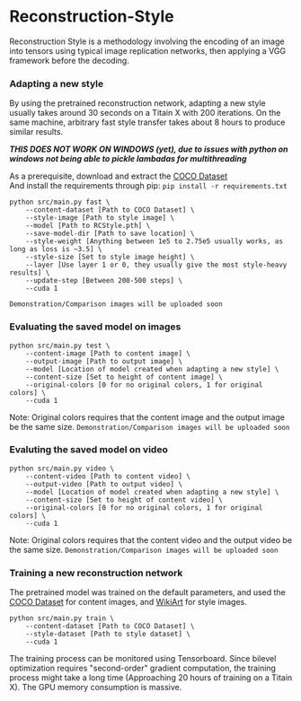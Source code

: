 # Reconstruction-Style

Reconstruction Style is a methodology involving the encoding of an image into tensors using typical image replication networks, then applying a VGG framework before the decoding.

### Adapting a new style
By using the pretrained reconstruction network, adapting a new style usually takes around 30 seconds on a Titain X with 200 iterations. On the same machine, arbitrary fast style transfer takes about 8 hours to produce similar results.

***THIS DOES NOT WORK ON WINDOWS (yet), due to issues with python on windows not being able to pickle lambadas for multithreading***

As a prerequisite, download and extract the [COCO Dataset](http://images.cocodataset.org/zips/train2017.zip)<br>
And install the requirements through pip: `pip install -r requirements.txt`
```
python src/main.py fast \
    --content-dataset [Path to COCO Dataset] \
    --style-image [Path to style image] \
    --model [Path to RCStyle.pth] \
    --save-model-dir [Path to save location] \
    --style-weight [Anything between 1e5 to 2.75e5 usually works, as long as loss is ~3.5] \
    --style-size [Set to style image height] \
    --layer [Use layer 1 or 0, they usually give the most style-heavy results] \
    --update-step [Between 200-500 steps] \
    --cuda 1
```
`Demonstration/Comparison images will be uploaded soon`

### Evaluating the saved model on images
```
python src/main.py test \
    --content-image [Path to content image] \
    --output-image [Path to output image] \
    --model [Location of model created when adapting a new style] \
    --content-size [Set to height of content image] \
    --original-colors [0 for no original colors, 1 for original colors] \
    --cuda 1
```
Note: Original colors requires that the content image and the output image be the same size.
`Demonstration/Comparison images will be uploaded soon`

### Evaluting the saved model on video
```
python src/main.py video \
    --content-video [Path to content video] \
    --output-video [Path to output video] \
    --model [Location of model created when adapting a new style] \
    --content-size [Set to height of content video] \
    --original-colors [0 for no original colors, 1 for original colors] \
    --cuda 1
```
Note: Original colors requires that the content video and the output video be the same size.
`Demonstration/Comparison images will be uploaded soon`

### Training a new reconstruction network
The pretrained model was trained on the default parameters, and used the [COCO Dataset](http://images.cocodataset.org/zips/train2017.zip) for content images, and [WikiArt](https://www.kaggle.com/c/painter-by-numbers/data) for style images.
```
python src/main.py train \
    --content-dataset [Path to COCO Dataset] \
    --style-dataset [Path to style dataset] \
    --cuda 1
```
The training process can be monitored using Tensorboard. Since bilevel optimization requires "second-order" gradient computation, the training process might take a long time (Approaching 20 hours of training on a Titain X). The GPU memory consumption is massive.
